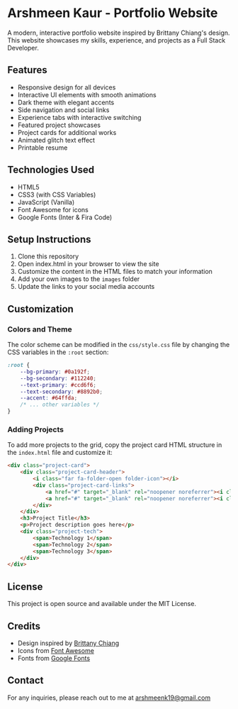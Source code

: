# Arshmeen Kaur - Portfolio Website

A modern, interactive portfolio website inspired by Brittany Chiang's design. This website showcases my skills, experience, and projects as a Full Stack Developer.

## Features

- Responsive design for all devices
- Interactive UI elements with smooth animations
- Dark theme with elegant accents
- Side navigation and social links
- Experience tabs with interactive switching
- Featured project showcases
- Project cards for additional works
- Animated glitch text effect
- Printable resume

## Technologies Used

- HTML5
- CSS3 (with CSS Variables)
- JavaScript (Vanilla)
- Font Awesome for icons
- Google Fonts (Inter & Fira Code)

## Setup Instructions

1. Clone this repository
2. Open index.html in your browser to view the site
3. Customize the content in the HTML files to match your information
4. Add your own images to the `images` folder
5. Update the links to your social media accounts

## Customization

### Colors and Theme

The color scheme can be modified in the `css/style.css` file by changing the CSS variables in the `:root` section:

```css
:root {
    --bg-primary: #0a192f;
    --bg-secondary: #112240;
    --text-primary: #ccd6f6;
    --text-secondary: #8892b0;
    --accent: #64ffda;
    /* ... other variables */
}
```

### Adding Projects

To add more projects to the grid, copy the project card HTML structure in the `index.html` file and customize it:

```html
<div class="project-card">
    <div class="project-card-header">
        <i class="far fa-folder-open folder-icon"></i>
        <div class="project-card-links">
            <a href="#" target="_blank" rel="noopener noreferrer"><i class="fab fa-github"></i></a>
            <a href="#" target="_blank" rel="noopener noreferrer"><i class="fas fa-external-link-alt"></i></a>
        </div>
    </div>
    <h3>Project Title</h3>
    <p>Project description goes here</p>
    <div class="project-tech">
        <span>Technology 1</span>
        <span>Technology 2</span>
        <span>Technology 3</span>
    </div>
</div>
```

## License

This project is open source and available under the MIT License.

## Credits

- Design inspired by [Brittany Chiang](https://brittanychiang.com/)
- Icons from [Font Awesome](https://fontawesome.com/)
- Fonts from [Google Fonts](https://fonts.google.com/)

## Contact

For any inquiries, please reach out to me at arshmeenk19@gmail.com 